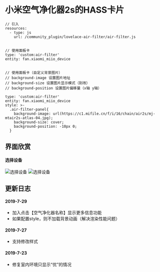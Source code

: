# 小米空气净化器2s的HASS卡片


```
// 引入
resources:
  - type: js
    url: /community_plugin/lovelace-air-filter/air-filter.js


// 使用面板卡
type: 'custom:air-filter'
entity: fan.xiaomi_miio_device


// 使用面板卡（自定义背景图片）
// background-image 设置图片地址
// background-size 设置图片显示模式（别改）
// background-position 设置图片偏移量（x轴 y轴）

type: 'custom:air-filter'
entity: fan.xiaomi_miio_device
style: >-
  .air-filter-panel{
    background-image: url(https://c1.mifile.cn/f/i/16/chain/air2s/mj-mtair2s-atlas-04.jpg);
    background-size: cover;
    background-position: -10px 0;
  }

```


## 界面欣赏

#### 选择设备
![选择设备](https://raw.githubusercontent.com/shaonianzhentan/lovelace-air-filter/master/screenshots/1.png)
![选择设备](https://raw.githubusercontent.com/shaonianzhentan/lovelace-air-filter/master/screenshots/2.png)

## 更新日志

#### 2019-7-29
  - 加入点击【空气净化器名称】显示更多信息功能
  - 如果配置style，则不加载背景动画（解决渲染性能问题）

#### 2019-7-27
  - 支持修改样式

#### 2019-7-23
  - 修复室内环境只显示“优”的情况